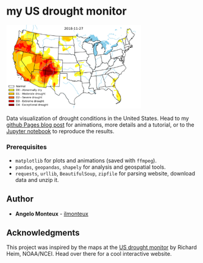 # my US drought monitor

<img src="US_drought_20181127.png" alt="2016 US state map"  width="70%">

Data visualization of drought conditions in the United States. Head to my [github Pages blog post](https://ilmonteux.github.io/2018/12/03/drought-maps.html) for animations, more details and a tutorial, or to the [Jupyter notebook](drought%20maps.ipynb) to reproduce the results.



### Prerequisites
- `matplotlib` for plots and animations (saved with `ffmpeg`).
- `pandas`, `geopandas`, `shapely` for analysis and geospatial tools.
- `requests`, `urllib`, `BeautifulSoup`, `zipfile` for parsing website, download data and unzip it.

## Author
* **Angelo Monteux** - [ilmonteux](https://github.com/ilmonteux)

## Acknowledgments
This project was inspired by the maps at the [US drought monitor](https://droughtmonitor.unl.edu/) by  Richard Heim, NOAA/NCEI. Head over there for a cool interactive website.

